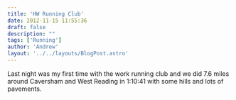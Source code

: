 ```yaml
---
title: 'HW Running Club'
date: 2012-11-15 11:55:36
draft: false
description: ""
tags: ['Running']
author: 'Andrew'
layout: '../../layouts/BlogPost.astro'
---
```


Last night was my first time with the work running club and we did 7.6 miles around Caversham and West Reading in 1:10:41 with some hills and lots of pavements.
